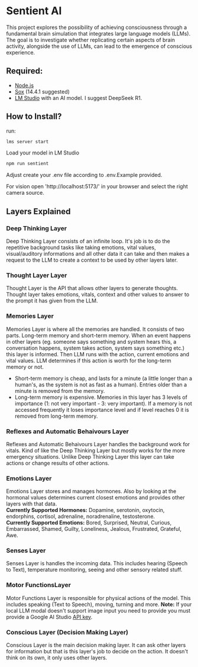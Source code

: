 # Sentient AI
This project explores the possibility of achieving consciousness through a fundamental brain simulation that integrates large language models (LLMs). The goal is to investigate whether replicating certain aspects of brain activity, alongside the use of LLMs, can lead to the emergence of conscious experience.

## Required: 
- [Node.js](https://nodejs.org/en/download)
- [Sox](https://sourceforge.net/projects/sox/files/sox/14.4.1/) (14.4.1 suggested)
- [LM Studio](https://lmstudio.ai/ "LM Studio") with an AI model. I suggest DeepSeek R1.

## How to Install?
run:
```bash
lms server start
```

Load your model in LM Studio

```bash
npm run sentient
```

Adjust create your .env file according to .env.Example provided.

For vision open 'http://localhost:5173/' in your browser and select the right camera source.

## Layers Explained

### Deep Thinking Layer
Deep Thinking Layer consists of an infinite loop. It's job is to do the repetitive background tasks like taking emotions, vital values, visual/auditory informations and all other data it can take and then makes a request to the LLM to create a context to be used by other layers later.

### Thought Layer Layer
Thought Layer is the API that allows other layers to generate thoughts. Thought layer takes emotions, vitals, context and other values to answer to the prompt it has given from the LLM.

### Memories Layer
Memories Layer is where all the memories are handled. It consists of two parts. Long-term memory and short-term memory. When an event happens in other layers (eg. someone says something and system hears this, a conversation happens, system takes action, system says something etc.) this layer is informed. Then LLM runs with the action, current emotions and vital values. LLM determines if this action is worth for the long-term memory or not.
  
- Short-term memory is cheap, and lasts for a minute (a little longer than a human's, as the system is not as fast as a human). Entries older than a minute is removed from the memory.
- Long-term memory is expensive. Memories in this layer has 3 levels of importance (1: not very important - 3: very important). If a memory is not accessed frequently it loses importance level and if level reaches 0 it is removed from long-term memory.

### Reflexes and Automatic Behaivours Layer
Reflexes and Automatic Behaivours Layer handles the background work for vitals. Kind of like the Deep Thinking Layer but mostly works for the more emergency situations. Unlike Deep Thinking Layer this layer can take actions or change results of other actions.

### Emotions Layer
Emotions Layer stores and manages hormones. Also by looking at the hormonal values determines current closest emotions and provides other layers with that data.  
**Currently Supported Hormones:** Dopamine, serotonin, oxytocin, endorphins, cortisol, adrenaline, noradrenaline, testosterone.  
**Currently Supported Emotions:** Bored, Surprised, Neutral, Curious, Embarrassed, Shamed, Guilty, Loneliness, Jealous, Frustrated, Grateful, Awe.  

### Senses Layer
Senses Layer is handles the incoming data. This includes hearing (Speech to Text), temperature monitoring, seeing and other sensory related stuff.

### Motor FunctionsLayer
Motor Functions Layer is responsible for physical actions of the model. This includes speaking (Text to Speech), moving, turning and more.
**Note:** If your local LLM modal doesn't support image input you need to provide you must provide a Google AI Studio [API key](https://aistudio.google.com/apikey).

### Conscious Layer (Decision Making Layer)
Conscious Layer is the main decision making layer. It can ask other layers for information but that is this layer's job to decide on the action. It doesn't think on its own, it only uses other layers.
